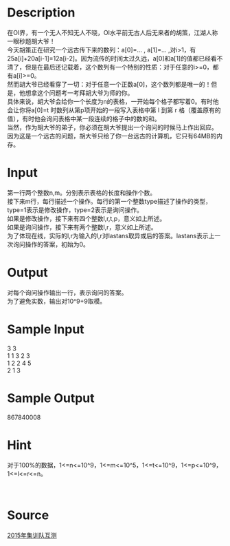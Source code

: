 
# Description

<div class="content"><div>在OI界，有一个无人不知无人不晓，OI水平前无古人后无来者的胡策，江湖人称一眼秒题胡大爷！</div>
<div>今天胡策正在研究一个远古传下来的数列：a[0]=... , a[1]=... ,对i&gt;1，有 25a[i]+20a[i-1]=12a[i-2]。因为流传的时间太过久远，a[0]和a[1]的值都已经看不清了，但是在最后还记载着，这个数列有一个特别的性质：对于任意的i&gt;=0，都有a[i]&gt;=0。</div>
<div>然而胡大爷已经看穿了一切：对于任意一个正数a[0]，这个数列都是唯一的！但是，他想拿这个问题考一考拜胡大爷为师的你。</div>
<div>具体来说，胡大爷会给你一个长度为n的表格，一开始每个格子都写着0。有时他会让你将a[0]=t 时数列从第p项开始的一段写入表格中第 l 到第 r 格（覆盖原有的值），有时他会询问表格中某一段连续的格子中的数的和。</div>
<div>当然，作为胡大爷的弟子，你必须在胡大爷提出一个询问的时候马上作出回应。</div>
<div></div>
<div>因为这是一个远古的问题，胡大爷只给了你一台远古的计算机，它只有64MB的内存。</div>
<div></div>
<p></p></div>

# Input

<div class="content"><div>第一行两个整数n,m。分别表示表格的长度和操作个数。</div>
<div>接下来m行，每行描述一个操作。每行的第一个整数type描述了操作的类型，type=1表示是修改操作，type=2表示是询问操作。</div>
<div>如果是修改操作，接下来有四个整数l,r,t,p，意义如上所述。</div>
<div>如果是询问操作，接下来有两个整数l,r，意义如上所述。</div>
<div>为了体现在线，实际的l,r为输入的l,r对lastans取异或后的答案。lastans表示上一次询问操作的答案，初始为0。</div>
<div></div>
<p></p></div>

# Output

<div class="content"><div>对每个询问操作输出一行，表示询问的答案。</div>
<div>为了避免实数，输出对10^9+9取模。</div>
<div></div>
<p></p></div>

# Sample Input

<div class="content"><span class="sampledata">3 3<br/>
1 1 3 2 3<br/>
1 2 2 4 5<br/>
2 1 3</span></div>

# Sample Output

<div class="content"><span class="sampledata">867840008</span></div>

# Hint

<div class="content"><p></p><p>对于100%的数据，1&lt;=n&lt;=10^9，1&lt;=m&lt;=10^5，1&lt;=t&lt;=10^9，1&lt;=p&lt;=10^9，1&lt;=l&lt;=r&lt;=n。</p><br/>
<p></p><p></p></div>

# Source

<div class="content"><p><a href="problemset.php?search=2015年集训队互测">2015年集训队互测</a></p></div>

